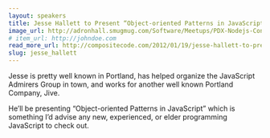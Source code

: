 ```yaml
---
layout: speakers
title: Jesse Hallett to Present “Object-oriented Patterns in JavaScript”
image_url: http://adronhall.smugmug.com/Software/Meetups/PDX-Nodejs-Conference/i-NWPgMxR/0/O/jesse.png
# item_url: http://johndoe.com
read_more_url: http://compositecode.com/2012/01/19/jesse-hallett-to-present-object-oriented-patterns-in-javascript-nodepdx/
slug: jesse_hallett
---
```

Jesse is pretty well known in Portland, has helped organize the JavaScript Admirers Group in town, and works for another well known Portland Company, Jive.

He’ll be presenting “Object-oriented Patterns in JavaScript” which is something I’d advise any new, experienced, or elder programming JavaScript to check out.